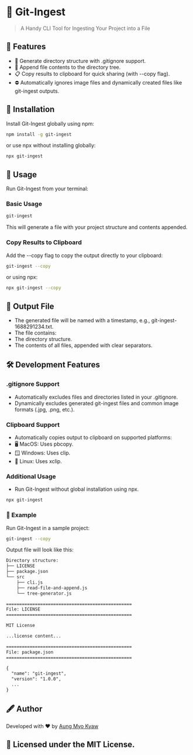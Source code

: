 # 📜 Git-Ingest

> A Handy CLI Tool for Ingesting Your Project into a File

## 🌟 Features

- 📂 Generate directory structure with .gitignore support.
- 📝 Append file contents to the directory tree.
- 📋 Copy results to clipboard for quick sharing (with --copy flag).
- ⛔ Automatically ignores image files and dynamically created files like git-ingest outputs.

## 🔧 Installation

Install Git-Ingest globally using npm:

```bash
npm install -g git-ingest
```

or use npx without installing globally:

```bash
npx git-ingest
```

## 🚀 Usage

Run Git-Ingest from your terminal:

### Basic Usage

```bash
git-ingest
```

This will generate a file with your project structure and contents appended.

### Copy Results to Clipboard

Add the --copy flag to copy the output directly to your clipboard:

```bash
git-ingest --copy
```

or using npx:

```bash
npx git-ingest --copy
```

## 📂 Output File

- The generated file will be named with a timestamp, e.g., git-ingest-1688291234.txt.
- The file contains:
- The directory structure.
- The contents of all files, appended with clear separators.

## 🛠 Development Features

### .gitignore Support

- Automatically excludes files and directories listed in your .gitignore.
- Dynamically excludes generated git-ingest files and common image formats (.jpg, .png, etc.).

### Clipboard Support

- Automatically copies output to clipboard on supported platforms:
- 🖥 MacOS: Uses pbcopy.
- 🪟 Windows: Uses clip.
- 🐧 Linux: Uses xclip.

### Additional Usage

- Run Git-Ingest without global installation using npx.

```bash
npx git-ingest
```

### 📜 Example

Run Git-Ingest in a sample project:

```bash
git-ingest --copy
```

Output file will look like this:

```txt
Directory structure:
├── LICENSE
├── package.json
└── src
    ├── cli.js
    ├── read-file-and-append.js
    └── tree-generator.js

================================================
File: LICENSE
================================================

MIT License

...license content...

================================================
File: package.json
================================================

{
  "name": "git-ingest",
  "version": "1.0.0",
  ...
}
```

## 🖋 Author

Developed with ❤️ by [Aung Myo Kyaw](https://github.com/AungMyoKyaw)

## 📜 Licensed under the MIT License.
